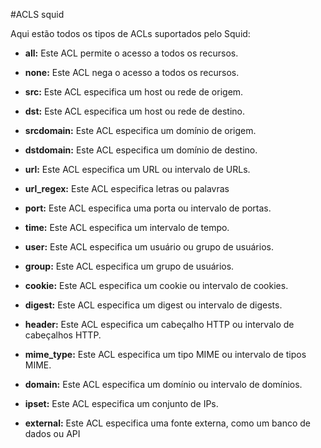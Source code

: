 
#ACLS squid

Aqui estão todos os tipos de ACLs suportados pelo Squid:

* **all:** Este ACL permite o acesso a todos os recursos.

* **none:** Este ACL nega o acesso a todos os recursos.

* **src:** Este ACL especifica um host ou rede de origem.

* **dst:** Este ACL especifica um host ou rede de destino.

* **srcdomain:** Este ACL especifica um domínio de origem.

* **dstdomain:** Este ACL especifica um domínio de destino.

* **url:** Este ACL especifica um URL ou intervalo de URLs.

* **url_regex:** Este ACL especifica letras ou palavras

* **port:** Este ACL especifica uma porta ou intervalo de portas.

* **time:** Este ACL especifica um intervalo de tempo.

* **user:** Este ACL especifica um usuário ou grupo de usuários.

* **group:** Este ACL especifica um grupo de usuários.

* **cookie:** Este ACL especifica um cookie ou intervalo de cookies.

* **digest:** Este ACL especifica um digest ou intervalo de digests.

* **header:** Este ACL especifica um cabeçalho HTTP ou intervalo de cabeçalhos HTTP.

* **mime_type:** Este ACL especifica um tipo MIME ou intervalo de tipos MIME.

* **domain:** Este ACL especifica um domínio ou intervalo de domínios.

* **ipset:** Este ACL especifica um conjunto de IPs.

* **external:** Este ACL especifica uma fonte externa, como um banco de dados ou API
